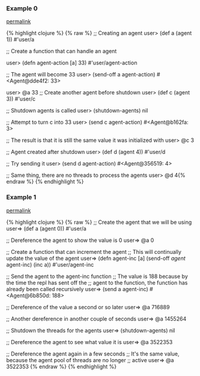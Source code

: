 ### Example 0
[permalink](#example-0)

{% highlight clojure %}
{% raw %}
;; Creating an agent
user> (def a (agent 1))
#'user/a

;; Create a function that can handle an agent

user> (defn agent-action [a]
	33)
#'user/agent-action

;; The agent will become 33
user> (send-off a agent-action)
#<Agent@dde4f2: 33>

user> @a
33
;; Create another agent before shutdown
user> (def c (agent 3))
#'user/c

;; Shutdown agents is called
user> (shutdown-agents)
nil

;; Attempt to turn c into 33
user> (send c agent-action)
#<Agent@b162fa: 3>

;; The result is that it is still the same value it was initialized with
user> @c
3

;; Agent created after shutdown
user> (def d (agent 4))
#'user/d

;; Try sending it
user> (send d agent-action)
#<Agent@356519: 4>

;; Same thing, there are no threads to process the agents
user> @d
4{% endraw %}
{% endhighlight %}


### Example 1
[permalink](#example-1)

{% highlight clojure %}
{% raw %}
;; Create the agent that we will be using
user=> (def a (agent 0))
#'user/a

;; Dereference the agent to show the value is 0
user=> @a
0

;; Create a function that can increment the agent
;; This will continually update the value of the agent
user=> (defn agent-inc [a]
        (send-off *agent* agent-inc)
        (inc a))
#'user/agent-inc

;; Send the agent to the agent-inc function
;; The value is 188 because by the time the repl has sent off the
;; agent to the function, the function has already been called recursively
user=> (send a agent-inc)
#<Agent@6b850d: 188>

;; Dereference of the value a second or so later
user=> @a
716889

;; Another dereference in another couple of seconds
user=> @a
1455264

;; Shutdown the threads for the agents
user=> (shutdown-agents)
nil

;; Dereference the agent to see what value it is
user=> @a
3522353

;; Dereference the agent again in a few seconds
;; It's the same value, because the agent pool of threads are no longer
;; active
user=> @a
3522353
{% endraw %}
{% endhighlight %}


